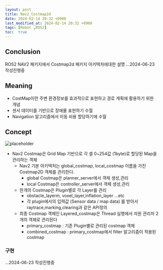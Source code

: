 ```yaml
---
layout: post
title: Nav2_Costmap2d
date: 2024-02-14 20:32 +0900
last_modified_at: 2024-02-14 20:32 +0900
tags: [Robot ,ROS2]
toc:  true
---
```

## Conclusion
ROS2 NAV2 패키지에서 Costmap2d 패키지 아키텍처에대한 설명
...2024-06-23 작성진행중


## Meaning
- CostMap이란 주변 환경정보를 효과적으로 표현하고 경로 계획에 활용하기 위한 개념
- 센서 데이터를 기반으로 장애물 표현하기 수월
- Navigation 알고리즘에서 이동 비용 할당하기에 수월

<!-- ![placeholder](http://placehold.it/800x400 "Large example image") -->

## Concept
![placeholder](/upload_image/nav2_costmap/costmap1.png "Large example image")


- Nav2 Costmap은 Grid Map 기반으로 각 셀 0~254값 (1byte)로 할당된 Map을 관리하는 객체
    - Nav2 기본 아키텍처는 global_costmap, local_costmap 이름을 가진 Costmap2D 객체를 관리한다.
        - global Costmap은 planner_server에서 객체 생성,관리
        - local Costmap은 controller_server에서 객체 생성,관리
    - 한개의 Costmap은 Plugin별로 각 Layer를 관리 
        - obstacle_layerm, voxel_layer,inflation_layer ...etc
        - 각 plugin에서의 입력값 (Sensor data / map data) 를 받아서 raytrace,marking,clearing과 같은 API정의
    - 최종 Costmap 객체인 Layered_costmap은 Thread 실행에서 자원 관리차 2개의 객체로 관리된다
        - primary_costmap : 기존 Plugin별로 관리된 costmap 객체
        - combined_costmap : primary_costmap에서 filter 알고리즘이 적용된 costmap 





### 구현

...2024-06-23 작성진행중